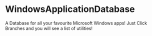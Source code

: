 # WindowsApplicationDatabase
A Database for all your favourite Microsoft Windows apps!
Just Click Branches and you will see a list of utilities!
